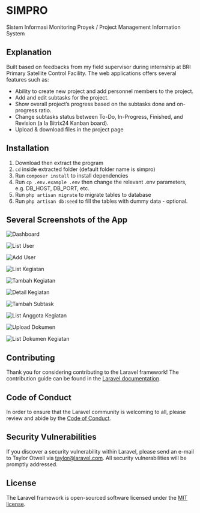 # SIMPRO
Sistem Informasi Monitoring Proyek / Project Management Information System

## Explanation
Built based on feedbacks from my field supervisor during internship at BRI Primary Satellite Control Facility. The web applications offers several features such as:
- Ability to create new project and add personnel members to the project.
- Add and edit subtasks for the project.
- Show overall project’s progress based on the subtasks done and on-progress ratio.
- Change subtasks status between To-Do, In-Progress, Finished, and Revision (a la Bitrix24 Kanban board).
- Upload & download files in the project page

## Installation
1. Download then extract the program
2. `cd` inside extracted folder (default folder name is simpro)
3. Run `composer install` to install dependencies
4. Run `cp .env.example .env` then change the relevant .env parameters, e.g. DB_HOST, DB_PORT, etc.
5. Run `php artisan migrate` to migrate tables to database
6. Run `php artisan db:seed` to fill the tables with dummy data - optional.

## Several Screenshots of the App
![Dashboard](https://raw.githubusercontent.com/salmanrameli/simpro/master/dashboard.png)

![List User](https://raw.githubusercontent.com/salmanrameli/simpro/master/list-user.png)

![Add User](https://raw.githubusercontent.com/salmanrameli/simpro/master/add-user.png)

![List Kegiatan](https://raw.githubusercontent.com/salmanrameli/simpro/master/list-kegiatan.png)

![Tambah Kegiatan](https://raw.githubusercontent.com/salmanrameli/simpro/master/kegiatan-tambah.png)

![Detail Kegiatan](https://raw.githubusercontent.com/salmanrameli/simpro/master/detail-kegiatan.png)

![Tambah Subtask](https://raw.githubusercontent.com/salmanrameli/simpro/master/subtask-tambah.png)

![List Anggota Kegiatan](https://raw.githubusercontent.com/salmanrameli/simpro/master/kegiatan-pic.png)

![Upload Dokumen](https://raw.githubusercontent.com/salmanrameli/simpro/master/kegiatan-upload.png)

![List Dokumen Kegiatan](https://raw.githubusercontent.com/salmanrameli/simpro/master/kegiatan-dokumen.png)

## Contributing

Thank you for considering contributing to the Laravel framework! The contribution guide can be found in the [Laravel documentation](https://laravel.com/docs/contributions).

## Code of Conduct

In order to ensure that the Laravel community is welcoming to all, please review and abide by the [Code of Conduct](https://laravel.com/docs/contributions#code-of-conduct).

## Security Vulnerabilities

If you discover a security vulnerability within Laravel, please send an e-mail to Taylor Otwell via [taylor@laravel.com](mailto:taylor@laravel.com). All security vulnerabilities will be promptly addressed.

## License

The Laravel framework is open-sourced software licensed under the [MIT license](https://opensource.org/licenses/MIT).

